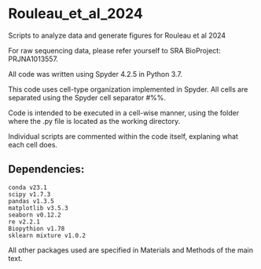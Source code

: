 # Rouleau_et_al_2024
Scripts to analyze data and generate figures for Rouleau et al 2024

For raw sequencing data, please refer yourself to SRA BioProject: PRJNA1013557.

All code was written using Spyder 4.2.5 in Python 3.7.

This code uses cell-type organization implemented in Spyder. All cells are separated using the Spyder cell separator #%%.

Code is intended to be executed in a cell-wise manner, using the folder where the .py file is located as the working directory. 

Individual scripts are commented within the code itself, explaning what each cell does. 

## Dependencies:
```
conda v23.1
scipy v1.7.3
pandas v1.3.5
matplotlib v3.5.3
seaborn v0.12.2
re v2.2.1
Biopythion v1.78
sklearn mixture v1.0.2
```
All other packages used are specified in Materials and Methods of the main text. 

